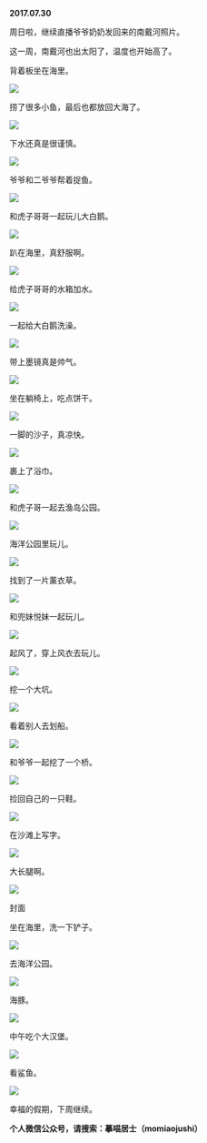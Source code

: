 
          
            
**2017.07.30**

周日啦，继续直播爷爷奶奶发回来的南戴河照片。

这一周，南戴河也出太阳了，温度也开始高了。

背着板坐在海里。




![](//upload-images.jianshu.io/upload_images/51001-e36521efd71191f6.JPG)




捞了很多小鱼，最后也都放回大海了。




![](//upload-images.jianshu.io/upload_images/51001-d5f0cd6adcf5b26c.JPG)




下水还真是很谨慎。




![](//upload-images.jianshu.io/upload_images/51001-6e748d99d3e17bdc.JPG)




爷爷和二爷爷帮着捉鱼。




![](//upload-images.jianshu.io/upload_images/51001-bfa21195c977c7e9.JPG)




和虎子哥哥一起玩儿大白鹅。




![](//upload-images.jianshu.io/upload_images/51001-91a8110fced684a1.JPG)




趴在海里，真舒服啊。




![](//upload-images.jianshu.io/upload_images/51001-243732bf842344b3.JPG)




给虎子哥哥的水箱加水。




![](//upload-images.jianshu.io/upload_images/51001-f0cb02077eab805f.JPG)




一起给大白鹅洗澡。




![](//upload-images.jianshu.io/upload_images/51001-c92f89da947fa86d.JPG)




带上墨镜真是帅气。




![](//upload-images.jianshu.io/upload_images/51001-22e7d861a590a6ed.JPG)




坐在躺椅上，吃点饼干。




![](//upload-images.jianshu.io/upload_images/51001-ed8484e274c39bb3.JPG)




一脚的沙子，真凉快。




![](//upload-images.jianshu.io/upload_images/51001-fefbd1134c71cd6e.JPG)




裹上了浴巾。




![](//upload-images.jianshu.io/upload_images/51001-893f9c09f220fb98.JPG)




和虎子哥一起去渔岛公园。




![](//upload-images.jianshu.io/upload_images/51001-2ab9cfd1936e04f0.JPG)




海洋公园里玩儿。




![](//upload-images.jianshu.io/upload_images/51001-09234eee3d1484bb.JPG)




找到了一片薰衣草。




![](//upload-images.jianshu.io/upload_images/51001-355b1e7c15671e88.JPG)




和兜妹悦妹一起玩儿。




![](//upload-images.jianshu.io/upload_images/51001-76a01b5ced87f937.JPG)




起风了，穿上风衣去玩儿。




![](//upload-images.jianshu.io/upload_images/51001-677b4178b4c35a32.JPG)




挖一个大坑。




![](//upload-images.jianshu.io/upload_images/51001-abd7b1e6bbdd540c.JPG)




看着别人去划船。




![](//upload-images.jianshu.io/upload_images/51001-e2e02892201cd405.JPG)




和爷爷一起挖了一个桥。




![](//upload-images.jianshu.io/upload_images/51001-de7eb76f756e98a6.JPG)




捡回自己的一只鞋。




![](//upload-images.jianshu.io/upload_images/51001-b512352f92e34a71.JPG)




在沙滩上写字。




![](//upload-images.jianshu.io/upload_images/51001-eb5cc373c46fe589.JPG)




大长腿啊。




![](//upload-images.jianshu.io/upload_images/51001-6599533c99945271.JPG)

封面


坐在海里，洗一下铲子。




![](//upload-images.jianshu.io/upload_images/51001-567116ff9c8f9542.JPG)




去海洋公园。




![](//upload-images.jianshu.io/upload_images/51001-80466dbb33ed67e5.JPG)




海豚。




![](//upload-images.jianshu.io/upload_images/51001-ddba580eb3f48655.JPG)




中午吃个大汉堡。




![](//upload-images.jianshu.io/upload_images/51001-8b54b75d64b527f9.JPG)




看鲨鱼。




![](//upload-images.jianshu.io/upload_images/51001-08dfbd665c895b51.JPG)




幸福的假期，下周继续。


**个人微信公众号，请搜索：摹喵居士（momiaojushi）**

          
        